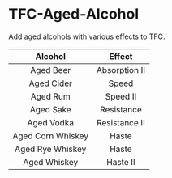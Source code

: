 # TFC-Aged-Alcohol
Add aged alcohols with various effects to TFC.

| Alcohol | Effect |
| :-----: | :----: |
Aged Beer | Absorption II
Aged Cider | Speed
Aged Rum | Speed II
Aged Sake | Resistance
Aged Vodka | Resistance II
Aged Corn Whiskey | Haste
Aged Rye Whiskey | Haste
Aged Whiskey | Haste II
